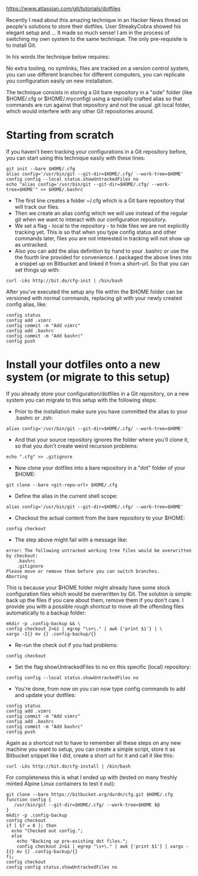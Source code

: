 https://www.atlassian.com/git/tutorials/dotfiles

Recently I read about this amazing technique in an Hacker News thread on people's solutions to store their dotfiles. User StreakyCobra showed his elegant setup and ... It made so much sense! I am in the process of switching my own system to the same technique. The only pre-requisite is to install Git.

In his words the technique below requires:

No extra tooling, no symlinks, files are tracked on a version control system, you can use different branches for different computers, you can replicate you configuration easily on new installation.

The technique consists in storing a Git bare repository in a "side" folder (like $HOME/.cfg or $HOME/.myconfig) using a specially crafted alias so that commands are run against that repository and not the usual .git local folder, which would interfere with any other Git repositories around.

# Starting from scratch
If you haven't been tracking your configurations in a Git repository before, you can start using this technique easily with these lines:

```
git init --bare $HOME/.cfg
alias config='/usr/bin/git --git-dir=$HOME/.cfg/ --work-tree=$HOME'
config config --local status.showUntrackedFiles no
echo "alias config='/usr/bin/git --git-dir=$HOME/.cfg/ --work-tree=$HOME'" >> $HOME/.bashrc
```

- The first line creates a folder ~/.cfg which is a Git bare repository that will track our files.
- Then we create an alias config which we will use instead of the regular git when we want to interact with our configuration repository.
- We set a flag - local to the repository - to hide files we are not explicitly tracking yet. This is so that when you type config status and other commands later, files you are not interested in tracking will not show up as untracked.
- Also you can add the alias definition by hand to your .bashrc or use the the fourth line provided for convenience.
I packaged the above lines into a snippet up on Bitbucket and linked it from a short-url. So that you can set things up with:
```
curl -Lks http://bit.do/cfg-init | /bin/bash
```
After you've executed the setup any file within the $HOME folder can be versioned with normal commands, replacing git with your newly created config alias, like:
```
config status
config add .vimrc
config commit -m "Add vimrc"
config add .bashrc
config commit -m "Add bashrc"
config push
```
# Install your dotfiles onto a new system (or migrate to this setup)
If you already store your configuration/dotfiles in a Git repository, on a new system you can migrate to this setup with the following steps:

- Prior to the installation make sure you have committed the alias to your .bashrc or .zsh:
```
alias config='/usr/bin/git --git-dir=$HOME/.cfg/ --work-tree=$HOME'
```
- And that your source repository ignores the folder where you'll clone it, so that you don't create weird recursion problems:
```
echo ".cfg" >> .gitignore
```
- Now clone your dotfiles into a bare repository in a "dot" folder of your $HOME:
```
git clone --bare <git-repo-url> $HOME/.cfg
```
- Define the alias in the current shell scope:
```
alias config='/usr/bin/git --git-dir=$HOME/.cfg/ --work-tree=$HOME'
```
- Checkout the actual content from the bare repository to your $HOME:
```
config checkout
```
- The step above might fail with a message like:
```
error: The following untracked working tree files would be overwritten by checkout:
    .bashrc
    .gitignore
Please move or remove them before you can switch branches.
Aborting
```
This is because your $HOME folder might already have some stock configuration files which would be overwritten by Git. The solution is simple: back up the files if you care about them, remove them if you don't care. I provide you with a possible rough shortcut to move all the offending files automatically to a backup folder:
```
mkdir -p .config-backup && \
config checkout 2>&1 | egrep "\s+\." | awk {'print $1'} | \
xargs -I{} mv {} .config-backup/{}
```
- Re-run the check out if you had problems:
```
config checkout
```
- Set the flag showUntrackedFiles to no on this specific (local) repository:
```
config config --local status.showUntrackedFiles no
```
- You're done, from now on you can now type config commands to add and update your dotfiles:
```
config status
config add .vimrc
config commit -m "Add vimrc"
config add .bashrc
config commit -m "Add bashrc"
config push
```
Again as a shortcut not to have to remember all these steps on any new machine you want to setup, you can create a simple script, store it as Bitbucket snippet like I did, create a short url for it and call it like this:
```
curl -Lks http://bit.do/cfg-install | /bin/bash
```
For completeness this is what I ended up with (tested on many freshly minted Alpine Linux containers to test it out):
```
git clone --bare https://bitbucket.org/durdn/cfg.git $HOME/.cfg
function config {
   /usr/bin/git --git-dir=$HOME/.cfg/ --work-tree=$HOME $@
}
mkdir -p .config-backup
config checkout
if [ $? = 0 ]; then
  echo "Checked out config.";
  else
    echo "Backing up pre-existing dot files.";
    config checkout 2>&1 | egrep "\s+\." | awk {'print $1'} | xargs -I{} mv {} .config-backup/{}
fi;
config checkout
config config status.showUntrackedFiles no
```
